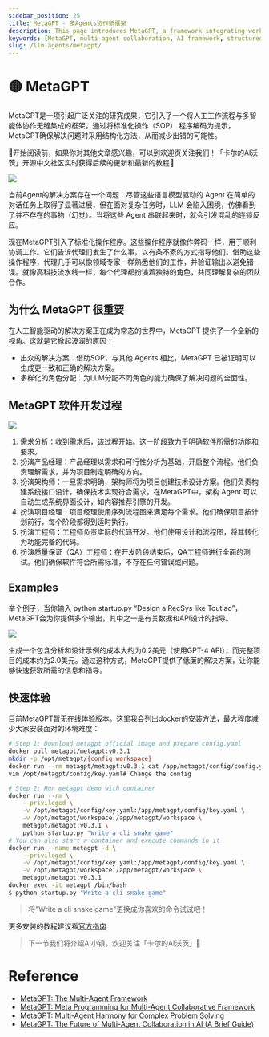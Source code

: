 ```yaml
---
sidebar_position: 25
title: MetaGPT - 多Agents协作新框架
description: This page introduces MetaGPT, a framework integrating workflows with multi-agent collaboration, ensuring a structured approach to problem-solving.
keywords: [MetaGPT, multi-agent collaboration, AI framework, structured problem-solving, SOP in AI, MetaGPT software development]
slug: /llm-agents/metagpt/
---
```

# 🟡 MetaGPT

MetaGPT是一项引起广泛关注的研究成果，它引入了一个将人工工作流程与多智能体协作无缝集成的框架。通过将标准化操作（SOP） 程序编码为提示，MetaGPT确保解决问题时采用结构化方法，从而减少出错的可能性。

🎉开始阅读前，如果你对其他文章感兴趣，可以到欢迎页关注我们！「卡尔的AI沃茨」开源中文社区实时获得后续的更新和最新的教程🎉

![](https://cdn.jsdelivr.net/gh/donttal/imgbed/img/7af15669de3dc92e1ab81759c67349c3.jpg)

当前Agent的解决方案存在一个问题：尽管这些语言模型驱动的 Agent 在简单的对话任务上取得了显著进展，但在面对复杂任务时，LLM 会陷入困境，仿佛看到了并不存在的事物（幻觉）。当将这些 Agent 串联起来时，就会引发混乱的连锁反应。

现在MetaGPT引入了标准化操作程序。这些操作程序就像作弊码一样，用于顺利协调工作。它们告诉代理们发生了什么事，以有条不紊的方式指导他们。借助这些操作程序，代理几乎可以像领域专家一样熟悉他们的工作，并验证输出以避免错误。就像高科技流水线一样，每个代理都扮演着独特的角色，共同理解复杂的团队合作。

## 为什么 MetaGPT 很重要

在人工智能驱动的解决方案正在成为常态的世界中，MetaGPT 提供了一个全新的视角。这就是它掀起波澜的原因：

- 出众的解决方案：借助SOP，与其他 Agents 相比，MetaGPT 已被证明可以生成更一致和正确的解决方案。
- 多样化的角色分配：为LLM分配不同角色的能力确保了解决问题的全面性。

## MetaGPT 软件开发过程

![](https://cdn.jsdelivr.net/gh/donttal/imgbed/img/930ae342a827adafc396fb9431f9bed7.jpg)

1. 需求分析：收到需求后，该过程开始。这一阶段致力于明确软件所需的功能和要求。
2. 扮演产品经理：产品经理以需求和可行性分析为基础，开启整个流程。他们负责理解需求，并为项目制定明确的方向。
3. 扮演架构师：一旦需求明确，架构师将为项目创建技术设计方案。他们负责构建系统接口设计，确保技术实现符合需求。在MetaGPT中，架构 Agent 可以自动生成系统界面设计，如内容推荐引擎的开发。
4. 扮演项目经理：项目经理使用序列流程图来满足每个需求。他们确保项目按计划前行，每个阶段都得到适时执行。
5. 扮演工程师：工程师负责实际的代码开发。他们使用设计和流程图，将其转化为功能完备的代码。
6. 扮演质量保证（QA）工程师：在开发阶段结束后，QA工程师进行全面的测试。他们确保软件符合所需标准，不存在任何错误或问题。

## Examples

举个例子，当你输入 python startup.py “Design a RecSys like Toutiao”，MetaGPT会为你提供多个输出，其中之一是有关数据和API设计的指导。

![](https://cdn.jsdelivr.net/gh/donttal/imgbed/img/fd9943921040731012b93fd892a17d1f.jpg)

生成一个包含分析和设计示例的成本大约为0.2美元（使用GPT-4 API），而完整项目的成本约为2.0美元。通过这种方式，MetaGPT提供了低廉的解决方案，让你能够快速获取所需的信息和指导。

## 快速体验

目前MetaGPT暂无在线体验版本。这里我会列出docker的安装方法，最大程度减少大家安装面对的环境难度：

```bash
# Step 1: Download metagpt official image and prepare config.yaml
docker pull metagpt/metagpt:v0.3.1
mkdir -p /opt/metagpt/{config,workspace}
docker run --rm metagpt/metagpt:v0.3.1 cat /app/metagpt/config/config.yaml > /opt/metagpt/config/key.yaml
vim /opt/metagpt/config/key.yaml# Change the config
```

```bash
# Step 2: Run metagpt demo with container
docker run --rm \
    --privileged \
    -v /opt/metagpt/config/key.yaml:/app/metagpt/config/key.yaml \
    -v /opt/metagpt/workspace:/app/metagpt/workspace \
    metagpt/metagpt:v0.3.1 \
    python startup.py "Write a cli snake game"
# You can also start a container and execute commands in it
docker run --name metagpt -d \
    --privileged \
    -v /opt/metagpt/config/key.yaml:/app/metagpt/config/key.yaml \
    -v /opt/metagpt/workspace:/app/metagpt/workspace \
    metagpt/metagpt:v0.3.1
docker exec -it metagpt /bin/bash
$ python startup.py "Write a cli snake game"
```

> 将"Write a cli snake game"更换成你喜欢的命令试试吧！

更多安装的教程建议看[官方指南](https://github.com/geekan/MetaGPT)

> 下一节我们将介绍AI小镇，欢迎关注「卡尔的AI沃茨」🧙

# Reference

- [MetaGPT: The Multi-Agent Framework](https://github.com/geekan/MetaGPT)
- [MetaGPT: Meta Programming for Multi-Agent Collaborative Framework](https://arxiv.org/abs/2308.00352)
- [MetaGPT: Multi-Agent Harmony for Complex Problem Solving](https://medium.com/mlearning-ai/metagpt-multi-agent-harmony-for-complex-problem-solving-97bcb8f3fe94)
- [MetaGPT: The Future of Multi-Agent Collaboration in AI (A Brief Guide)](https://levelup.gitconnected.com/metagpt-the-future-of-multi-agent-collaboration-in-ai-a-brief-guide-fd4b4429336d)